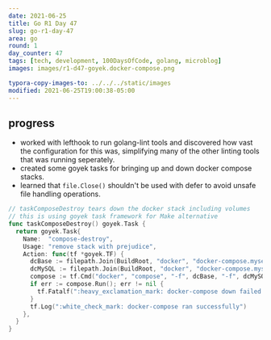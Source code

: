 ```yaml
---
date: 2021-06-25
title: Go R1 Day 47
slug: go-r1-day-47
area: go
round: 1
day_counter: 47
tags: [tech, development, 100DaysOfCode, golang, microblog]
images: images/r1-d47-goyek.docker-compose.png

typora-copy-images-to: ../../../static/images
modified: 2021-06-25T19:00:38-05:00
---
```


## progress

- worked with lefthook to run golang-lint tools and discovered how vast the configuration for this was, simplifying many of the other linting tools that was running seperately.
- created some goyek tasks for bringing up and down docker compose stacks.
- learned that `file.Close()` shouldn't be used with defer to avoid unsafe file handling operations.

```go
// taskComposeDestroy tears down the docker stack including volumes
// this is using goyek task framework for Make alternative
func taskComposeDestroy() goyek.Task {
  return goyek.Task{
    Name:  "compose-destroy",
    Usage: "remove stack with prejudice",
    Action: func(tf *goyek.TF) {
      dcBase := filepath.Join(BuildRoot, "docker", "docker-compose.myservice.yml")
      dcMySQL := filepath.Join(BuildRoot, "docker", "docker-compose.mysql.yml")
      compose := tf.Cmd("docker", "compose", "-f", dcBase, "-f", dcMySQL, "down", "--volumes", "--remove-orphans")
      if err := compose.Run(); err != nil {
        tf.Fatalf(":heavy_exclamation_mark: docker-compose down failed: [%v]", err)
      }
      tf.Log(":white_check_mark: docker-compose ran successfully")
    },
  }
}
```
